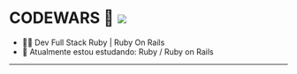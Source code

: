 <h1>
  CODEWARS 🥋
  <img src="https://www.codewars.com/users/0rientd/badges/small">
</h1> 

 - 👨‍💻 Dev Full Stack Ruby | Ruby On Rails
 - 🌱 Atualmente estou estudando: Ruby / Ruby on Rails

----------
